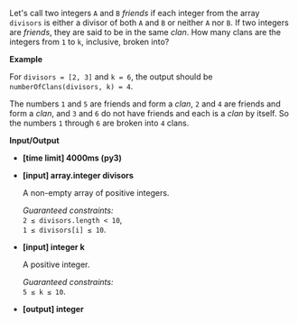 <div class="markdown"><p>Let's call two integers <code>A</code> and <code>B</code> <em>friends</em> if each integer from the array <code>divisors</code> is either a divisor of both <code>A</code> and <code>B</code> or neither <code>A</code> nor <code>B</code>. If two integers are <em>friends</em>, they are said to be in the same <em>clan</em>. How many clans are the integers from <code>1</code> to <code>k</code>, inclusive, broken into?</p>
<p><strong>Example</strong></p>
<p>For <code>divisors = [2, 3]</code> and <code>k = 6</code>, the output should be<br>
<code>numberOfClans(divisors, k) = 4</code>.</p>
<p>The numbers <code>1</code> and <code>5</code> are friends and form a <em>clan</em>, <code>2</code> and <code>4</code> are friends and form a <em>clan</em>, and <code>3</code> and <code>6</code> do not have friends and each is a <em>clan</em> by itself. So the numbers <code>1</code> through <code>6</code> are broken into <code>4</code> clans.</p>
<p><strong>Input/Output</strong></p>
<ul>
<li><strong>[time limit] 4000ms (py3)</strong></li>
</ul>
<ul>
<li>
<p><strong>[input] array.integer divisors</strong></p>
<p>A non-empty array of positive integers.</p>
<p><em>Guaranteed constraints:</em><br>
<code>2 ≤ divisors.length &lt; 10</code>,<br>
<code>1 ≤ divisors[i] ≤ 10</code>.</p>
</li>
<li>
<p><strong>[input] integer k</strong></p>
<p>A positive integer.</p>
<p><em>Guaranteed constraints:</em><br>
<code>5 ≤ k ≤ 10</code>.</p>
</li>
<li>
<p><strong>[output] integer</strong></p>
</li>
</ul>
</div>